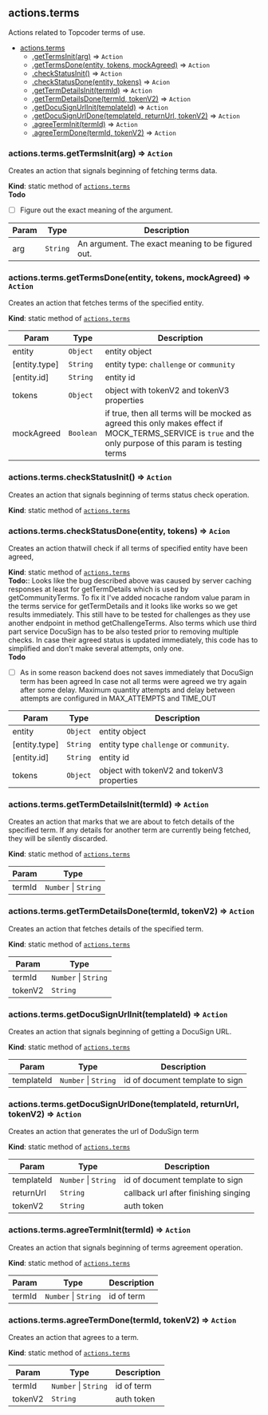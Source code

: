 <a name="module_actions.terms"></a>

## actions.terms
Actions related to Topcoder terms of use.


* [actions.terms](#module_actions.terms)
    * [.getTermsInit(arg)](#module_actions.terms.getTermsInit) ⇒ <code>Action</code>
    * [.getTermsDone(entity, tokens, mockAgreed)](#module_actions.terms.getTermsDone) ⇒ <code>Action</code>
    * [.checkStatusInit()](#module_actions.terms.checkStatusInit) ⇒ <code>Action</code>
    * [.checkStatusDone(entity, tokens)](#module_actions.terms.checkStatusDone) ⇒ <code>Acion</code>
    * [.getTermDetailsInit(termId)](#module_actions.terms.getTermDetailsInit) ⇒ <code>Action</code>
    * [.getTermDetailsDone(termId, tokenV2)](#module_actions.terms.getTermDetailsDone) ⇒ <code>Action</code>
    * [.getDocuSignUrlInit(templateId)](#module_actions.terms.getDocuSignUrlInit) ⇒ <code>Action</code>
    * [.getDocuSignUrlDone(templateId, returnUrl, tokenV2)](#module_actions.terms.getDocuSignUrlDone) ⇒ <code>Action</code>
    * [.agreeTermInit(termId)](#module_actions.terms.agreeTermInit) ⇒ <code>Action</code>
    * [.agreeTermDone(termId, tokenV2)](#module_actions.terms.agreeTermDone) ⇒ <code>Action</code>

<a name="module_actions.terms.getTermsInit"></a>

### actions.terms.getTermsInit(arg) ⇒ <code>Action</code>
Creates an action that signals beginning of fetching terms data.

**Kind**: static method of [<code>actions.terms</code>](#module_actions.terms)  
**Todo**

- [ ] Figure out the exact meaning of the argument.


| Param | Type | Description |
| --- | --- | --- |
| arg | <code>String</code> | An argument. The exact meaning to be figured out. |

<a name="module_actions.terms.getTermsDone"></a>

### actions.terms.getTermsDone(entity, tokens, mockAgreed) ⇒ <code>Action</code>
Creates an action that fetches terms of the specified entity.

**Kind**: static method of [<code>actions.terms</code>](#module_actions.terms)  

| Param | Type | Description |
| --- | --- | --- |
| entity | <code>Object</code> | entity object |
| [entity.type] | <code>String</code> | entity type: `challenge` or `community` |
| [entity.id] | <code>String</code> | entity id |
| tokens | <code>Object</code> | object with tokenV2 and tokenV3 properties |
| mockAgreed | <code>Boolean</code> | if true, then all terms will be mocked as  agreed this only makes effect if MOCK_TERMS_SERVICE is `true` and the only  purpose of this param is testing terms |

<a name="module_actions.terms.checkStatusInit"></a>

### actions.terms.checkStatusInit() ⇒ <code>Action</code>
Creates an action that signals beginning of terms status check
 operation.

**Kind**: static method of [<code>actions.terms</code>](#module_actions.terms)  
<a name="module_actions.terms.checkStatusDone"></a>

### actions.terms.checkStatusDone(entity, tokens) ⇒ <code>Acion</code>
Creates an action thatwill check if all terms of specified entity have been agreed,

**Kind**: static method of [<code>actions.terms</code>](#module_actions.terms)  
**Todo:**: Looks like the bug described above was caused by server caching responses
at least for getTermDetails which is used by getCommunityTerms.
To fix it I've added nocache random value param in the terms service
for getTermDetails and it looks like works so we get results immediately.
This still have to be tested for challenges as they use another endpoint
in method getChallengeTerms.
Also terms which use third part service DocuSign has to be also tested prior
to removing multiple checks.
In case their agreed status is updated immediately, this code
has to simplified and don't make several attempts, only one.  
**Todo**

- [ ] As in some reason backend does not saves immediately that DocuSign term has been agreed
In case not all terms were agreed we try again after some delay.
Maximum quantity attempts and delay between attempts are configured in
MAX_ATTEMPTS and TIME_OUT


| Param | Type | Description |
| --- | --- | --- |
| entity | <code>Object</code> | entity object |
| [entity.type] | <code>String</code> | entity type `challenge` or `community`. |
| [entity.id] | <code>String</code> | entity id |
| tokens | <code>Object</code> | object with tokenV2 and tokenV3 properties |

<a name="module_actions.terms.getTermDetailsInit"></a>

### actions.terms.getTermDetailsInit(termId) ⇒ <code>Action</code>
Creates an action that marks that we are about to fetch details of the
 specified term. If any details for another term are currently being fetched,
they will be silently discarded.

**Kind**: static method of [<code>actions.terms</code>](#module_actions.terms)  

| Param | Type |
| --- | --- |
| termId | <code>Number</code> \| <code>String</code> | 

<a name="module_actions.terms.getTermDetailsDone"></a>

### actions.terms.getTermDetailsDone(termId, tokenV2) ⇒ <code>Action</code>
Creates an action that fetches details of the specified term.

**Kind**: static method of [<code>actions.terms</code>](#module_actions.terms)  

| Param | Type |
| --- | --- |
| termId | <code>Number</code> \| <code>String</code> | 
| tokenV2 | <code>String</code> | 

<a name="module_actions.terms.getDocuSignUrlInit"></a>

### actions.terms.getDocuSignUrlInit(templateId) ⇒ <code>Action</code>
Creates an action that signals beginning of getting a DocuSign URL.

**Kind**: static method of [<code>actions.terms</code>](#module_actions.terms)  

| Param | Type | Description |
| --- | --- | --- |
| templateId | <code>Number</code> \| <code>String</code> | id of document template to sign |

<a name="module_actions.terms.getDocuSignUrlDone"></a>

### actions.terms.getDocuSignUrlDone(templateId, returnUrl, tokenV2) ⇒ <code>Action</code>
Creates an action that generates the url of DoduSign term

**Kind**: static method of [<code>actions.terms</code>](#module_actions.terms)  

| Param | Type | Description |
| --- | --- | --- |
| templateId | <code>Number</code> \| <code>String</code> | id of document template to sign |
| returnUrl | <code>String</code> | callback url after finishing singing |
| tokenV2 | <code>String</code> | auth token |

<a name="module_actions.terms.agreeTermInit"></a>

### actions.terms.agreeTermInit(termId) ⇒ <code>Action</code>
Creates an action that signals beginning of terms agreement operation.

**Kind**: static method of [<code>actions.terms</code>](#module_actions.terms)  

| Param | Type | Description |
| --- | --- | --- |
| termId | <code>Number</code> \| <code>String</code> | id of term |

<a name="module_actions.terms.agreeTermDone"></a>

### actions.terms.agreeTermDone(termId, tokenV2) ⇒ <code>Action</code>
Creates an action that agrees to a term.

**Kind**: static method of [<code>actions.terms</code>](#module_actions.terms)  

| Param | Type | Description |
| --- | --- | --- |
| termId | <code>Number</code> \| <code>String</code> | id of term |
| tokenV2 | <code>String</code> | auth token |

